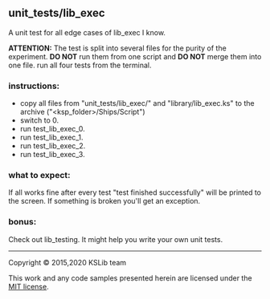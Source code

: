 ## unit_tests/lib_exec

A unit test for all edge cases of lib_exec I know.

**ATTENTION:** The test is split into several files for the purity of the experiment.
**DO NOT** run them from one script and **DO NOT** merge them into one file.
run all four tests from the terminal.

### instructions:
* copy all files from "unit_tests/lib_exec/" and "library/lib_exec.ks"
  to the archive ("<ksp_folder>/Ships/Script")
* switch to 0.
* run test_lib_exec_0.
* run test_lib_exec_1.
* run test_lib_exec_2.
* run test_lib_exec_3.

### what to expect:
If all works fine after every test "test finished successfully" will be printed
to the screen. If something is broken you'll get an exception.

### bonus:
Check out lib_testing. It might help you write your own unit tests.

---
Copyright © 2015,2020 KSLib team

This work and any code samples presented herein are licensed under the [MIT license](../LICENSE).
